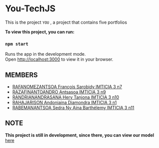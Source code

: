 # You-TechJS
This is the project `YOU` , a project that contains five portfolios

**To view this project, you can run:**

### `npm start`
Runs the app in the development mode.\
Open [http://localhost:3000](http://localhost:3000) to view it in your browser.

## MEMBERS
- [RAFANOMEZANTSOA François Sarobidy IMTICIA 3 n7](https://www.linkedin.com/in/fran%C3%A7ois-sarobidy-rafanomezantsoa-4149b0235/)
- [RAZAFINANTOANDRO Antsasoa IMTICIA 3 n9](https://www.linkedin.com/in/antsasoa-razafinantoandro-07369623a/)
- [RANDRIANANDRASANA Hery Tanjona IMTICIA 3 n10](https://www.linkedin.com/in/hery-tanjona-randrianandrasana-716b06235/)
- [RAHAJARISON Andoniaina Diamondra IMTICIA 3 n1](https://www.facebook.com/diam.0410)
- [RABEMANANTSOA Sedra Ny Aina Barthélemy IMTICIA 3 n11](https://www.linkedin.com/in/sedra-ny-aina-rabemanantsoa-980635235/)

## NOTE
**This project is still in development, since there, you can view our model** [here](https://www.figma.com/file/x2tCoJQ5I2tHFEiQQQGMm1/TechJS-backend?node-id=0%3A1)
